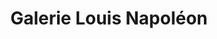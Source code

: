 ---
title: "Galerie Louis Napoléon"
url: /vichy/galerie-louis-napoleon-rue-de-la-compagnie/
shop: antiquités
---